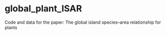 # global_plant_ISAR

Code and data for the paper: The global island species–area relationship for plants
